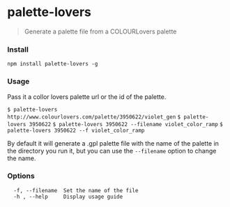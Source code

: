 # palette-lovers

> Generate a palette file from a COLOURLovers palette

### Install
```
npm install palette-lovers -g
```

### Usage
Pass it a collor lovers palette url or the id of the palette.

`$ palette-lovers http://www.colourlovers.com/palette/3950622/violet_gen`
`$ palette-lovers 3950622`
`$ palette-lovers 3950622 --filename violet_color_ramp`
`$ palette-lovers 3950622 --f violet_color_ramp`

By default it will generate a .gpl palette file with the name of the palette in the directory you run it, but you can use the `--filename` option to change the name.

### Options
```
  -f, --filename  Set the name of the file 
  -h , --help     Display usage guide      
```
